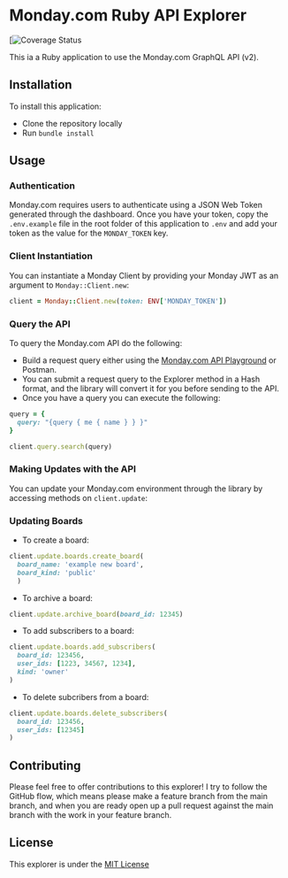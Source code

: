 # Monday.com Ruby API Explorer

[![Coverage Status](https://github.com/bencgreenberg/monday_ruby_api_explorer/workflows/CI/badge.svg)

This ia a Ruby application to use the Monday.com GraphQL API (v2).

## Installation

To install this application:

* Clone the repository locally
* Run `bundle install`

## Usage

### Authentication

Monday.com requires users to authenticate using a JSON Web Token generated through the dashboard. Once you have your token, copy the `.env.example` file in the root folder of this application to `.env` and add your token as the value for the `MONDAY_TOKEN` key.

### Client Instantiation

You can instantiate a Monday Client by providing your Monday JWT as an argument to `Monday::Client.new`:

```ruby
client = Monday::Client.new(token: ENV['MONDAY_TOKEN'])
```

### Query the API

To query the Monday.com API do the following:

* Build a request query either using the [Monday.com API Playground](https://israelrb.monday.com/apps/playground) or Postman.
* You can submit a request query to the Explorer method in a Hash format, and the library will convert it for you before sending to the API.
* Once you have a query you can execute the following:

```ruby
query = {
  query: "{query { me { name } } }"
}

client.query.search(query)
```

### Making Updates with the API

You can update your Monday.com environment through the library by accessing methods on `client.update`:

### Updating Boards

* To create a board:

```ruby
client.update.boards.create_board(
  board_name: 'example new board',
  board_kind: 'public'
  )
```

* To archive a board:

```ruby
client.update.archive_board(board_id: 12345)
```

* To add subscribers to a board:

```ruby
client.update.boards.add_subscribers(
  board_id: 123456,
  user_ids: [1223, 34567, 1234],
  kind: 'owner'
)
```

* To delete subcribers from a board:

```ruby
client.update.boards.delete_subscribers(
  board_id: 123456,
  user_ids: [12345]
)
```

## Contributing

Please feel free to offer contributions to this explorer! I try to follow the GitHub flow, which means please make a feature branch from the main branch, and when you are ready open up a pull request against the main branch with the work in your feature branch.

## License

This explorer is under the [MIT License](LICENSE.txt)
